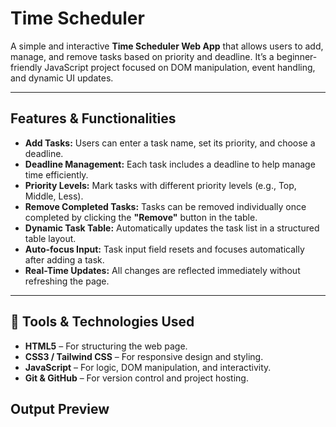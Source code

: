 #  Time Scheduler 

A simple and interactive **Time Scheduler Web App** that allows users to add, manage, and remove tasks based on priority and deadline. It’s a beginner-friendly JavaScript project focused on DOM manipulation, event handling, and dynamic UI updates.

---

##  Features & Functionalities

-  **Add Tasks:** Users can enter a task name, set its priority, and choose a deadline.
-  **Deadline Management:** Each task includes a deadline to help manage time efficiently.
-  **Priority Levels:** Mark tasks with different priority levels (e.g., Top, Middle, Less).
-  **Remove Completed Tasks:** Tasks can be removed individually once completed by clicking the **"Remove"** button in the table.
-  **Dynamic Task Table:** Automatically updates the task list in a structured table layout.
-  **Auto-focus Input:** Task input field resets and focuses automatically after adding a task.
-  **Real-Time Updates:** All changes are reflected immediately without refreshing the page.

---

## 🧰 Tools & Technologies Used

- **HTML5** – For structuring the web page.
- **CSS3 / Tailwind CSS** – For responsive design and styling.
- **JavaScript** – For logic, DOM manipulation, and interactivity.
- **Git & GitHub** – For version control and project hosting.

## Output Preview 
